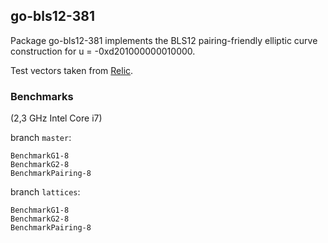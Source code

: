 ## go-bls12-381

Package go-bls12-381 implements the BLS12 pairing-friendly elliptic curve construction for u = -0xd201000000010000.

Test vectors taken from [Relic](https://github.com/relic-toolkit/relic).

### Benchmarks

(2,3 GHz Intel Core i7)

branch `master`:

```
BenchmarkG1-8
BenchmarkG2-8
BenchmarkPairing-8
```

branch `lattices`:

```
BenchmarkG1-8
BenchmarkG2-8
BenchmarkPairing-8
```
